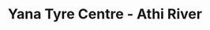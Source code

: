 ---
title: "Yana Tyre Centre - Athi River"
url: /athi-river/yana-tyre-centre-athi-river/
shop: Reifen
---